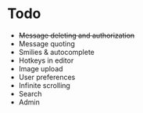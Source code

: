 Todo
===

* ~~Message deleting and authorization~~
* Message quoting
* Smilies & autocomplete
* Hotkeys in editor
* Image upload
* User preferences
* Infinite scrolling
* Search
* Admin